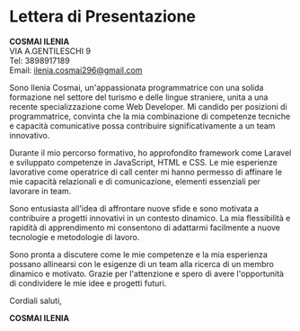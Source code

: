 # Lettera di Presentazione

**COSMAI ILENIA**  
VIA A.GENTILESCHI 9  
Tel: 3898917189  
Email: ilenia.cosmai296@gmail.com  


Sono Ilenia Cosmai, un'appassionata programmatrice con una solida formazione nel settore del turismo e delle lingue straniere, unita a una recente specializzazione come Web Developer. Mi candido per posizioni di programmatrice, convinta che la mia combinazione di competenze tecniche e capacità comunicative possa contribuire significativamente a un team innovativo.

Durante il mio percorso formativo, ho approfondito framework come Laravel e sviluppato competenze in JavaScript, HTML e CSS. Le mie esperienze lavorative come operatrice di call center mi hanno permesso di affinare le mie capacità relazionali e di comunicazione, elementi essenziali per lavorare in team.

Sono entusiasta all'idea di affrontare nuove sfide e sono motivata a contribuire a progetti innovativi in un contesto dinamico. La mia flessibilità e rapidità di apprendimento mi consentono di adattarmi facilmente a nuove tecnologie e metodologie di lavoro.

Sono pronta a discutere come le mie competenze e la mia esperienza possano allinearsi con le esigenze di un team alla ricerca di un membro dinamico e motivato. Grazie per l'attenzione e spero di avere l'opportunità di condividere le mie idee e progetti futuri.

Cordiali saluti,

**COSMAI ILENIA**

